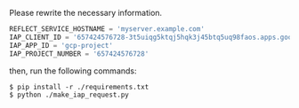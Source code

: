 Please rewrite the necessary information.

```python
REFLECT_SERVICE_HOSTNAME = 'myserver.example.com'
IAP_CLIENT_ID = '657424576728-3t5uiqg5ktqj5hqk3j45btq5uq98faos.apps.googleusercontent.com'
IAP_APP_ID = 'gcp-project'
IAP_PROJECT_NUMBER = '657424576728'
```

then, run the following commands:

```console
$ pip install -r ./requirements.txt
$ python ./make_iap_request.py
```

